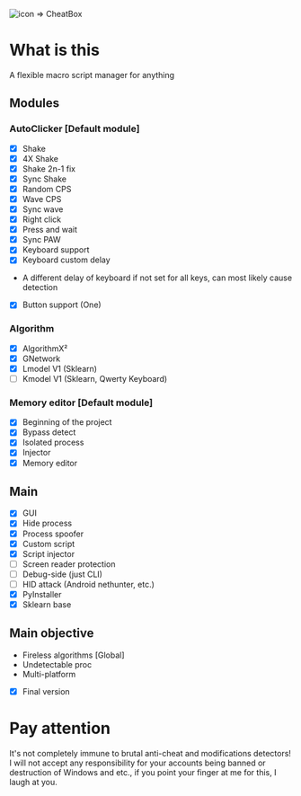 ![icon](https://github.com/SmaamX/PyKernel32/assets/90418723/d700b481-5158-43f1-88bd-62f5535cdbcd) => CheatBox
# What is this
A flexible macro script manager for anything 
## Modules
### AutoClicker [Default module]
- [X] Shake
- [X] 4X Shake
- [X] Shake 2n-1 fix
- [X] Sync Shake
- [X] Random CPS
- [X] Wave CPS
- [X] Sync wave
- [X] Right click
- [X] Press and wait
- [X] Sync PAW
- [X] Keyboard support
- [X] Keyboard custom delay
-    A different delay of keyboard if not set for all keys, can most likely cause detection
- [X] Button support (One)
### Algorithm
- [X] AlgorithmX²
- [X] GNetwork
- [X] Lmodel V1 (Sklearn)
- [ ] Kmodel V1 (Sklearn, Qwerty Keyboard)
### Memory editor [Default module]
- [X] Beginning of the project
- [X] Bypass detect
- [X] Isolated process
- [X] Injector
- [X] Memory editor
## Main
- [X] GUI
- [X] Hide process
- [X] Process spoofer
- [X] Custom script
- [X] Script injector
- [ ] Screen reader protection
- [ ] Debug-side (just CLI)
- [ ] HID attack (Android nethunter, etc.)
- [X] PyInstaller
- [X] Sklearn base

## Main objective
+ Fireless algorithms [Global]
+ Undetectable proc
+ Multi-platform
- [X] Final version

# Pay attention
It's not completely immune to brutal anti-cheat and modifications detectors!
I will not accept any responsibility for your accounts being banned or destruction of Windows and etc., if you point your finger at me for this, I laugh at you.
